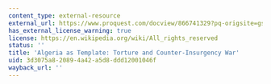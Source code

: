 ```yaml
---
content_type: external-resource
external_url: https://www.proquest.com/docview/866741329?pq-origsite=gscholar&fromopenview=true
has_external_license_warning: true
license: https://en.wikipedia.org/wiki/All_rights_reserved
status: ''
title: 'Algeria as Template: Torture and Counter-Insurgency War'
uid: 3d3075a8-2089-4a42-a5d8-ddd12001046f
wayback_url: ''
---
```

